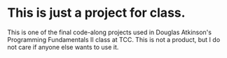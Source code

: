 # This is just a project for class. 
This is one of the final code-along projects used in Douglas Atkinson's Programming Fundamentals II class at TCC. This is not a product, but I do not care if anyone else wants to use it. 